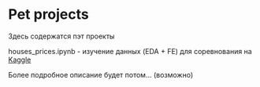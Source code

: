# Pet projects
Здесь содержатся пэт проекты

houses_prices.ipynb - изучение данных (EDA + FE) для соревнования на [Kaggle](https://www.kaggle.com/competitions/home-data-for-ml-course/overview)

Более подробное описание будет потом... (возможно)
